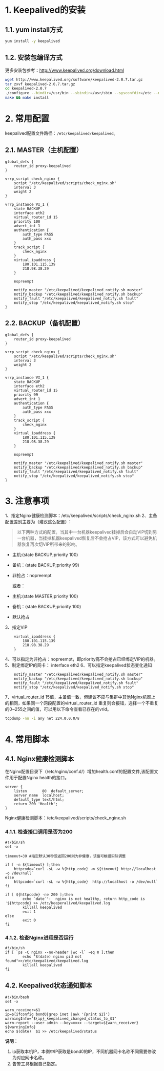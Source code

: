 # 1. Keepalived的安装

## 1.1. yum install方式

```bash
yum install -y keepalived
```

## 1.2. 安装包编译方式

更多安装包参考：http://www.keepalived.org/download.html

```bash
wget http://www.keepalived.org/software/keepalived-2.0.7.tar.gz
tar zxvf keepalived-2.0.7.tar.gz
cd keepalived-2.0.7
./configure --bindir=/usr/bin --sbindir=/usr/sbin --sysconfdir=/etc --mandir=/usr/share
make && make install
```

# 2. 常用配置

keepalived配置文件路径：`/etc/keepalived/keepalived`。

## 2.1. MASTER（主机配置）

```shell
global_defs {
    router_id proxy-keepalived
}

vrrp_script check_nginx {
    script "/etc/keepalived/scripts/check_nginx.sh" 
    interval 3  
    weight 2   
}

vrrp_instance VI_1 {
    state BACKUP
    interface eth2
    virtual_router_id 15
    priority 100
    advert_int 1
    authentication {
        auth_type PASS
        auth_pass xxx
    }
    track_script {
        check_nginx 
    }
    virtual_ipaddress {
        180.101.115.139
        218.98.38.29
    }
    
	nopreempt
	
	notify_master "/etc/keepalived/keepalived_notify.sh master"
	notify_backup "/etc/keepalived/keepalived_notify.sh backup"
	notify_fault "/etc/keepalived/keepalived_notify.sh fault"
	notify_stop "/etc/keepalived/keepalived_notify.sh stop"
}

```

## 2.2. BACKUP（备机配置）

```shell
global_defs {
    router_id proxy-keepalived
}

vrrp_script check_nginx {
    script "/etc/keepalived/scripts/check_nginx.sh" 
    interval 3  
    weight 2   
}

vrrp_instance VI_1 {
    state BACKUP 
    interface eth2
    virtual_router_id 15
    priority 99
    advert_int 1
    authentication {
        auth_type PASS
        auth_pass xxx
    }
    track_script {
        check_nginx 
    }
    virtual_ipaddress {
        180.101.115.139
        218.98.38.29
    }
    
	nopreempt
	
	notify_master "/etc/keepalived/keepalived_notify.sh master"
	notify_backup "/etc/keepalived/keepalived_notify.sh backup"
	notify_fault "/etc/keepalived/keepalived_notify.sh fault"
	notify_stop "/etc/keepalived/keepalived_notify.sh stop"
}

```

# 3. 注意事项

1、指定Nginx健康检测脚本：/etc/keepalived/scripts/check_nginx.sh
2、主备配置差别主要为（建议这么配置）：

> 以下两种方式的配置，当其中一台机器keepalived挂掉后会自动VIP切到另一台机器，当挂掉机器keepalived恢复后不会抢占VIP，该方式可以避免机器恢复再次切VIP所带来的影响。

- 主机:(state BACKUP;priority 100)
- 备机：(state BACKUP;priority 99)
- 非抢占：nopreempt
  
  或者：

- 主机:(state MASTER;priority 100)
- 备机：(state BACKUP;priority 100)
- 默认抢占

3、指定VIP

```
    virtual_ipaddress {
        180.101.115.139
        218.98.38.29
    }
```

4、可以指定为非抢占：nopreempt，即priority高不会抢占已经绑定VIP的机器。
5、制定绑定IP的网卡： interface eth2
6、可以指定keepalived状态变化通知

```
	notify_master "/etc/keepalived/keepalived_notify.sh master"
	notify_backup "/etc/keepalived/keepalived_notify.sh backup"
	notify_fault "/etc/keepalived/keepalived_notify.sh fault"
	notify_stop "/etc/keepalived/keepalived_notify.sh stop"
```

7、virtual_router_id 15值，主备值一致，但建议不应与集群中其他Nginx机器上的相同，如果同一个网段配置的virtual_router_id 重复则会报错，选择一个不重复的0~255之间的值，可以用以下命令查看已存在的vrid。

```bash
tcpdump -nn -i any net 224.0.0.0/8
```

# 4. 常用脚本

## 4.1. Nginx健康检测脚本

在Nginx配置目录下（/etc/nginx/conf.d/）增加health.conf的配置文件,该配置文件用于配置Nginx health的接口。

```shell
server {
    listen       80  default_server;
    server_name  localhost;
    default_type text/html;
    return 200 'Health';  
}
```

Nginx健康检测脚本：/etc/keepalived/scripts/check_nginx.sh

### 4.1.1. 检查接口调用是否为200

```shell
#!/bin/sh
set -x

timeout=30 #指定默认30秒没返回200则为非健康，该值可根据实际调整
 
if [ -n ${timeout} ];then
	httpcode=`curl -sL -w %{http_code} -m ${timeout} http://localhost -o /dev/null`
else
	httpcode=`curl -sL -w %{http_code}  http://localhost -o /dev/null`
fi

if [ ${httpcode} -ne 200 ];then
        echo `date`':  nginx is not healthy, return http_code is '${httpcode} >> /etc/keeperalived/keepalived.log
        killall keepalived
        exit 1
else
        exit 0
fi

```

### 4.1.2. 检查Nginx进程是否运行

```shell
#!/bin/sh
if [ `ps -C nginx --no-header |wc -l` -eq 0 ];then
        echo "$(date) nginx pid not found">>/etc/keepalived/keepalived.log
        killall keepalived
fi

```

## 4.2. Keepalived状态通知脚本

```shell
#!/bin/bash
set -x

warn_receiver=$1
ip=$(ifconfig bond0|grep inet |awk '{print $2}')
warningInfo="${ip}_keepalived_changed_status_to_$1"
warn-report --user admin --key=xxxx --target=${warn_receiver} ${warningInfo}
echo $(date)  $1 >> /etc/keepalived/status

```

**说明：**

1. ip获取本机IP，本例中IP获取是bond0的IP，不同机器网卡名称不同需要修改为对应网卡名称。
2. 告警工具根据自己指定。

